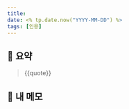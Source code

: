 ```yaml
---
title: 
date: <% tp.date.now("YYYY-MM-DD") %>
tags: [인용]
---
```


## 🔹 요약
> {{quote}}

## 💬 내 메모
> 
